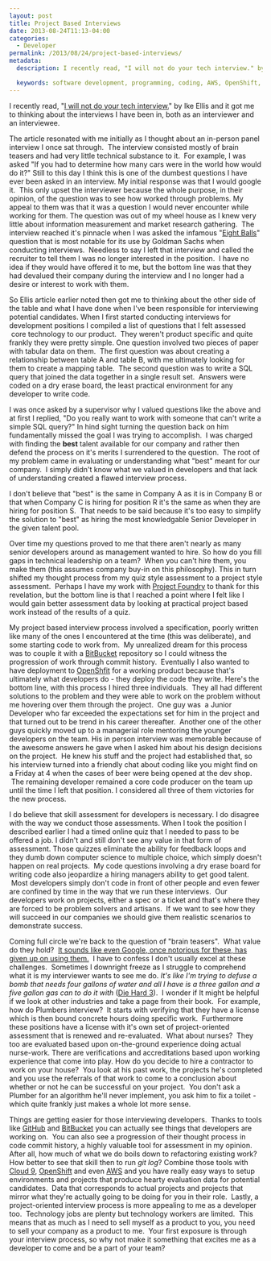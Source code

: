 ```yaml
---
layout: post
title: Project Based Interviews
date: 2013-08-24T11:13-04:00
categories:
  - Developer
permalink: /2013/08/24/project-based-interviews/
metadata:
  description: I recently read, "I will not do your tech interview." by Ike Ellis and it got me to thinking about the interviews I have been in, both as an interviewer and an interviewee.

  keywords: software development, programming, coding, AWS, OpenShift, Git
---
```

I recently read, "[I will not do your tech interview.](https://medium.com/lessons-learned/80ba19c55883)" by Ike Ellis and it got me to thinking about the interviews I have been in, both as an interviewer and an interviewee.

The article resonated with me initially as I thought about an in-person panel interview I once sat through.  The interview consisted mostly of brain teasers and had very little technical substance to it.  For example, I was asked "If you had to determine how many cars were in the world how would do it?" Still to this day I think this is one of the dumbest questions I have ever been asked in an interview. My initial response was that I would google it.  This only upset the interviewer because the whole purpose, in their opinion, of the question was to see how worked through problems. My appeal to them was that it was a question I would never encounter while working for them. The question was out of my wheel house as I knew very little about information measurement and market research gathering.  The interview reached it's pinnacle when I was asked the infamous "[Eight Balls](http://www.glassdoor.com/Interview/Suppose-you-had-eight-identical-balls-One-of-them-is-slightly-heavier-and-you-are-given-a-balance-scale-What-s-the-fewes-QTN_10521.htm)" question that is most notable for its use by Goldman Sachs when conducting interviews.  Needless to say I left that interview and called the recruiter to tell them I was no longer interested in the position.  I have no idea if they would have offered it to me, but the bottom line was that they had devalued their company during the interview and I no longer had a desire or interest to work with them.

So Ellis article earlier noted then got me to thinking about the other side of the table and what I have done when I've been responsible for interviewing potential candidates. When I first started conducting interviews for development positions I compiled a list of questions that I felt assessed  core technology to our product.  They weren't product specific and quite frankly they were pretty simple. One question involved two pieces of paper with tabular data on them.  The first question was about creating a relationship between table A and table B, with me ultimately looking for them to create a mapping table.  The second question was to write a SQL query that joined the data together in a single result set.  Answers were coded on a dry erase board, the least practical environment for any developer to write code.

I was once asked by a supervisor why I valued questions like the above and at first I replied, "Do you really want to work with someone that can't write a simple SQL query?" In hind sight turning the question back on him fundamentally missed the goal I was trying to accomplish.  I was charged with finding the **best** talent available for our company and rather then defend the process on it's merits I surrendered to the question.  The root of my problem came in evaluating or understanding what "best" meant for our company.  I simply didn't know what we valued in developers and that lack of understanding created a flawed interview process.

I don't believe that "best" is the same in Company A as it is in Company B or that when Company C is hiring for position R it's the same as when they are hiring for position S.  That needs to be said because it's too easy to simplify the solution to "best" as hiring the most knowledgable Senior Developer in the given talent pool.

Over time my questions proved to me that there aren't nearly as many senior developers around as management wanted to hire. So how do you fill gaps in technical leadership on a team?  When you can't hire them, you make them (this assumes company buy-in on this philosophy). This in turn shifted my thought process from my quiz style assessment to a project style assessment.  Perhaps I have my work with [Project Foundry](http://www.projectfoundry.org) to thank for this revelation, but the bottom line is that I reached a point where I felt like I would gain better assessment data by looking at practical project based work instead of the results of a quiz.

My project based interview process involved a specification, poorly written like many of the ones I encountered at the time (this was deliberate), and some starting code to work from.  My unrealized dream for this process was to couple it with a [BitBucket](http://bitbucket.org) repository so I could witness the progression of work through commit history.  Eventually I also wanted to have deployment to [OpenShfit](http://openshift.com) for a working product because that's ultimately what developers do - they deploy the code they write. Here's the bottom line, with this process I hired three individuals.  They all had different solutions to the problem and they were able to work on the problem without me hovering over them through the project.  One guy was  a Junior Developer who far exceeded the expectations set for him in the project and that turned out to be trend in his career thereafter.  Another one of the other guys quickly moved up to a managerial role mentoring the younger developers on the team. His in person interview was memorable because of the awesome answers he gave when I asked him about his design decisions on the project.  He knew his stuff and the project had established that, so his interview turned into a friendly chat about coding like you might find on a Friday at 4 when the cases of beer were being opened at the dev shop.  The remaining developer remained a core code producer on the team up until the time I left that position. I considered all three of them victories for the new process.

I do believe that skill assessment for developers is necessary. I do disagree with the way we conduct those assessments. When I took the position I described earlier I had a timed online quiz that I needed to pass to be offered a job. I didn't and still don't see any value in that form of assessment. Those quizzes eliminate the ability for feedback loops and they dumb down computer science to multiple choice, which simply doesn't happen on real projects.  My code questions involving a dry erase board for writing code also jeopardize a hiring managers ability to get good talent.  Most developers simply don't code in front of other people and even fewer are confined by time in the way that we run these interviews.  Our developers work on projects, either a spec or a ticket and that's where they are forced to be problem solvers and artisans.  If we want to see how they will succeed in our companies we should give them realistic scenarios to demonstrate success.

Coming full circle we're back to the question of "brain teasers".  What value do they hold?  [It sounds like even Google, once notorious for these, has given up on using them.](http://www.theatlantic.com/business/archive/2013/06/google-finally-admits-that-its-infamous-brainteasers-were-completely-useless-for-hiring/277053/)  I have to confess I don't usually excel at these challenges.  Sometimes I downright freeze as I struggle to comprehend what it is my interviewer wants to see me do. _It's like I'm trying to defuse a bomb that needs four gallons of water and all I have is a three gallon and a five gallon gas can to do it with_ ([Die Hard 3](http://www.imdb.com/title/tt0112864/)).  I wonder if It might be helpful if we look at other industries and take a page from their book.  For example, how do Plumbers interview?  It starts with verifying that they have a license which is then bound concrete hours doing specific work.  Furthermore these positions have a license with it's own set of project-oriented assessment that is renewed and re-evaluated.  What about nurses?  They too are evaluated based upon on-the-ground experience doing actual nurse-work. There are verifications and accreditations based upon working experience that come into play. How do you decide to hire a contractor to work on your house?  You look at his past work, the projects he's completed and you use the referrals of that work to come to a conclusion about whether or not he can be successful on your project.  You don't ask a Plumber for an algorithm he'll never implement, you ask him to fix a toilet - which quite frankly just makes a whole lot more sense.

Things are getting easier for those interviewing developers.  Thanks to tools like [GitHub](http://github.com) and [BitBucket](http://bitbucket.org) you can actually see things that developers are working on.  You can also see a progression of their thought process in code commit history, a highly valuable tool for assessment in my opinion. After all, how much of what we do boils down to refactoring existing work? How better to see that skill then to run _git log_? Combine those tools with [Cloud 9](http://c9.io), [OpenShift](http://openshift.com) and even [AWS](http://aws.amazon.com) and you have really easy ways to setup environments and projects that produce hearty evaluation data for potential candidates.  Data that corresponds to actual projects and projects that mirror what they're actually going to be doing for you in their role.  Lastly, a project-oriented interview process is more appealing to me as a developer too.  Technology jobs are plenty but technology workers are limited.  This means that as much as I need to sell myself as a product to you, you need to sell your company as a product to me.  Your first exposure is through your interview process, so why not make it something that excites me as a developer to come and be a part of your team?
